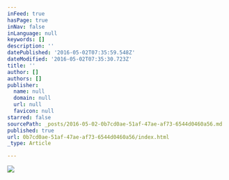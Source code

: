 ```yaml
---
inFeed: true
hasPage: true
inNav: false
inLanguage: null
keywords: []
description: ''
datePublished: '2016-05-02T07:35:59.548Z'
dateModified: '2016-05-02T07:35:30.723Z'
title: ''
author: []
authors: []
publisher:
  name: null
  domain: null
  url: null
  favicon: null
starred: false
sourcePath: _posts/2016-05-02-0b7cd0ae-51af-47ae-af73-6544d0460a56.md
published: true
url: 0b7cd0ae-51af-47ae-af73-6544d0460a56/index.html
_type: Article

---
```

![](https://the-grid-user-content.s3-us-west-2.amazonaws.com/ddfa6431-46cd-43b9-9337-fb9fbd1fb448.png)